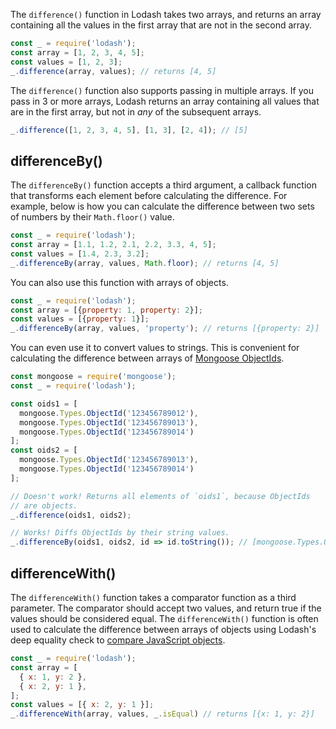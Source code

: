 The `difference()` function in Lodash takes two arrays, and returns an array containing all the values in the first array that are not in the second array.

```javascript
const _ = require('lodash');
const array = [1, 2, 3, 4, 5];
const values = [1, 2, 3];
_.difference(array, values); // returns [4, 5]
```

The `difference()` function also supports passing in multiple arrays.
If you pass in 3 or more arrays, Lodash returns an array containing all values that are in the first array, but not in _any_ of the subsequent arrays.

```javascript
_.difference([1, 2, 3, 4, 5], [1, 3], [2, 4]); // [5]
```

## differenceBy()

The `differenceBy()` function accepts a third argument, a callback function that transforms each element before calculating the difference.
For example, below is how you can calculate the difference between two sets of numbers by their `Math.floor()` value.

```javascript
const _ = require('lodash');
const array = [1.1, 1.2, 2.1, 2.2, 3.3, 4, 5];
const values = [1.4, 2.3, 3.2];
_.differenceBy(array, values, Math.floor); // returns [4, 5]
```

You can also use this function with arrays of objects.

```javascript
const _ = require('lodash');
const array = [{property: 1, property: 2}];
const values = [{property: 1}];
_.differenceBy(array, values, 'property'); // returns [{property: 2}]
```

You can even use it to convert values to strings.
This is convenient for calculating the difference between arrays of [Mongoose ObjectIds](/tutorials/mongoose/objectid).

```javascript
const mongoose = require('mongoose');
const _ = require('lodash');

const oids1 = [
  mongoose.Types.ObjectId('123456789012'),
  mongoose.Types.ObjectId('123456789013'), 
  mongoose.Types.ObjectId('123456789014')
];
const oids2 = [
  mongoose.Types.ObjectId('123456789013'),
  mongoose.Types.ObjectId('123456789014')
];

// Doesn't work! Returns all elements of `oids1`, because ObjectIds
// are objects.
_.difference(oids1, oids2);

// Works! Diffs ObjectIds by their string values.
_.differenceBy(oids1, oids2, id => id.toString()); // [mongoose.Types.ObjectId('123456789012')]
```

## differenceWith()

The `differenceWith()` function takes a comparator function as a third parameter.
The comparator should accept two values, and return true if the values should be considered equal.
The `differenceWith()` function is often used to calculate the difference between arrays of objects using Lodash's deep equality check to [compare JavaScript objects](/tutorials/fundamentals/compare-objects).

```javascript
const _ = require('lodash');
const array = [
  { x: 1, y: 2 },
  { x: 2, y: 1 },
];
const values = [{ x: 2, y: 1 }];
_.differenceWith(array, values, _.isEqual) // returns [{x: 1, y: 2}]
```
